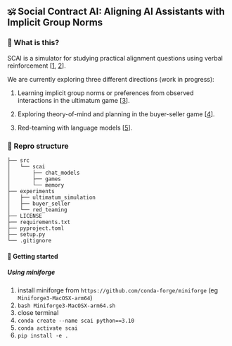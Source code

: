 ##  🕉️ Social Contract AI: Aligning AI Assistants with Implicit Group Norms


### 🧐 What is this?
SCAI is a simulator for studying practical alignment questions using verbal reinforcement [[1](https://github.com/ngoodman/metaprompt), [2](https://arxiv.org/abs/2303.11366)].

We are currently exploring three different directions (work in progress):

1. Learning implicit group norms or preferences from observed interactions in the ultimatum game [[3](https://en.wikipedia.org/wiki/Ultimatum_game)].
<!-- ![Illustration of Ultimatum Game Setup](./assets/ultimatum_game.png) -->

2. Exploring theory-of-mind and planning in the buyer-seller game [[4](https://openreview.net/pdf?id=yd8VOEpw8h)].

3. Red-teaming with language models [[5](https://arxiv.org/abs/2202.03286)].



### 📂 Repro structure
```
├── src                  
│   └── scai      
│       ├── chat_models
│       ├── games
│       └── memory       
├── experiments    
│   ├── ultimatum_simulation
│   ├── buyer_seller
│   └── red_teaming
├── LICENSE              
├── requirements.txt    
├── pyproject.toml    
├── setup.py    
└── .gitignore           
```

#### 🚀 Getting started 
##### Using miniforge
1. install miniforge from `https://github.com/conda-forge/miniforge` (eg `Miniforge3-MacOSX-arm64`)
2. `bash Miniforge3-MacOSX-arm64.sh`
3. close terminal
4. `conda create --name scai python==3.10`
5. `conda activate scai`
6. `pip install -e .` 